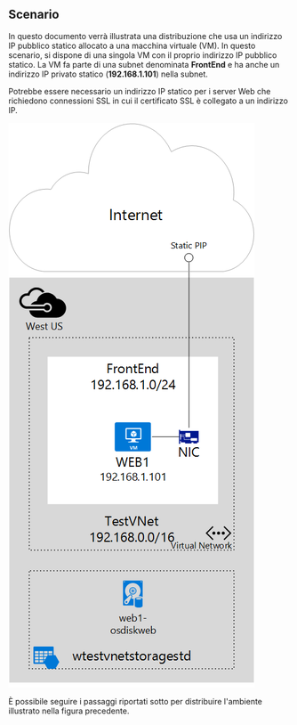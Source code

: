 ## <a name="scenario"></a>Scenario
In questo documento verrà illustrata una distribuzione che usa un indirizzo IP pubblico statico allocato a una macchina virtuale (VM). In questo scenario, si dispone di una singola VM con il proprio indirizzo IP pubblico statico. La VM fa parte di una subnet denominata **FrontEnd** e ha anche un indirizzo IP privato statico (**192.168.1.101**) nella subnet.

Potrebbe essere necessario un indirizzo IP statico per i server Web che richiedono connessioni SSL in cui il certificato SSL è collegato a un indirizzo IP. 

![DESCRIZIONE DELL’IMMAGINE](./media/virtual-network-deploy-static-pip-scenario-include/figure1.png)

È possibile seguire i passaggi riportati sotto per distribuire l'ambiente illustrato nella figura precedente.



<!--HONumber=Nov16_HO3-->



